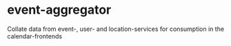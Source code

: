 # event-aggregator
Collate data from event-, user- and location-services for consumption in the calendar-frontends
